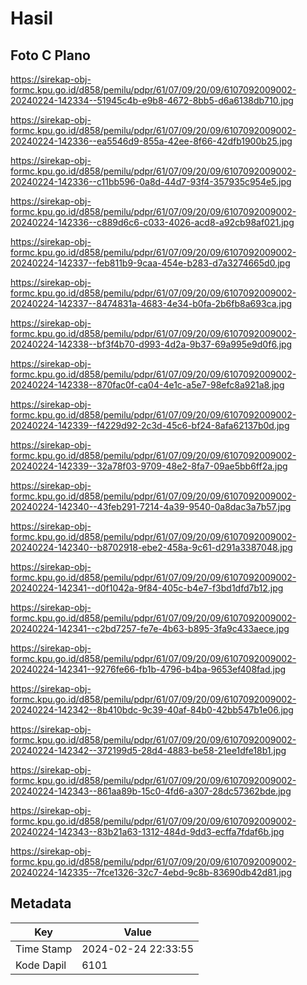 # Hasil

## Foto C Plano

https://sirekap-obj-formc.kpu.go.id/d858/pemilu/pdpr/61/07/09/20/09/6107092009002-20240224-142334--51945c4b-e9b8-4672-8bb5-d6a6138db710.jpg

https://sirekap-obj-formc.kpu.go.id/d858/pemilu/pdpr/61/07/09/20/09/6107092009002-20240224-142336--ea5546d9-855a-42ee-8f66-42dfb1900b25.jpg

https://sirekap-obj-formc.kpu.go.id/d858/pemilu/pdpr/61/07/09/20/09/6107092009002-20240224-142336--c11bb596-0a8d-44d7-93f4-357935c954e5.jpg

https://sirekap-obj-formc.kpu.go.id/d858/pemilu/pdpr/61/07/09/20/09/6107092009002-20240224-142336--c889d6c6-c033-4026-acd8-a92cb98af021.jpg

https://sirekap-obj-formc.kpu.go.id/d858/pemilu/pdpr/61/07/09/20/09/6107092009002-20240224-142337--feb811b9-9caa-454e-b283-d7a3274665d0.jpg

https://sirekap-obj-formc.kpu.go.id/d858/pemilu/pdpr/61/07/09/20/09/6107092009002-20240224-142337--8474831a-4683-4e34-b0fa-2b6fb8a693ca.jpg

https://sirekap-obj-formc.kpu.go.id/d858/pemilu/pdpr/61/07/09/20/09/6107092009002-20240224-142338--bf3f4b70-d993-4d2a-9b37-69a995e9d0f6.jpg

https://sirekap-obj-formc.kpu.go.id/d858/pemilu/pdpr/61/07/09/20/09/6107092009002-20240224-142338--870fac0f-ca04-4e1c-a5e7-98efc8a921a8.jpg

https://sirekap-obj-formc.kpu.go.id/d858/pemilu/pdpr/61/07/09/20/09/6107092009002-20240224-142339--f4229d92-2c3d-45c6-bf24-8afa62137b0d.jpg

https://sirekap-obj-formc.kpu.go.id/d858/pemilu/pdpr/61/07/09/20/09/6107092009002-20240224-142339--32a78f03-9709-48e2-8fa7-09ae5bb6ff2a.jpg

https://sirekap-obj-formc.kpu.go.id/d858/pemilu/pdpr/61/07/09/20/09/6107092009002-20240224-142340--43feb291-7214-4a39-9540-0a8dac3a7b57.jpg

https://sirekap-obj-formc.kpu.go.id/d858/pemilu/pdpr/61/07/09/20/09/6107092009002-20240224-142340--b8702918-ebe2-458a-9c61-d291a3387048.jpg

https://sirekap-obj-formc.kpu.go.id/d858/pemilu/pdpr/61/07/09/20/09/6107092009002-20240224-142341--d0f1042a-9f84-405c-b4e7-f3bd1dfd7b12.jpg

https://sirekap-obj-formc.kpu.go.id/d858/pemilu/pdpr/61/07/09/20/09/6107092009002-20240224-142341--c2bd7257-fe7e-4b63-b895-3fa9c433aece.jpg

https://sirekap-obj-formc.kpu.go.id/d858/pemilu/pdpr/61/07/09/20/09/6107092009002-20240224-142341--9276fe66-fb1b-4796-b4ba-9653ef408fad.jpg

https://sirekap-obj-formc.kpu.go.id/d858/pemilu/pdpr/61/07/09/20/09/6107092009002-20240224-142342--8b410bdc-9c39-40af-84b0-42bb547b1e06.jpg

https://sirekap-obj-formc.kpu.go.id/d858/pemilu/pdpr/61/07/09/20/09/6107092009002-20240224-142342--372199d5-28d4-4883-be58-21ee1dfe18b1.jpg

https://sirekap-obj-formc.kpu.go.id/d858/pemilu/pdpr/61/07/09/20/09/6107092009002-20240224-142343--861aa89b-15c0-4fd6-a307-28dc57362bde.jpg

https://sirekap-obj-formc.kpu.go.id/d858/pemilu/pdpr/61/07/09/20/09/6107092009002-20240224-142343--83b21a63-1312-484d-9dd3-ecffa7fdaf6b.jpg

https://sirekap-obj-formc.kpu.go.id/d858/pemilu/pdpr/61/07/09/20/09/6107092009002-20240224-142335--7fce1326-32c7-4ebd-9c8b-83690db42d81.jpg


## Metadata

| Key        | Value               |
| ---------- | ------------------- |
| Time Stamp | 2024-02-24 22:33:55 |
| Kode Dapil | 6101                |



